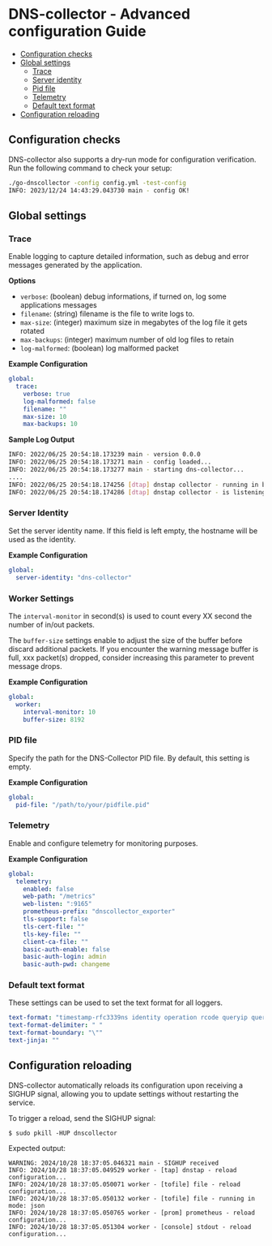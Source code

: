 # DNS-collector - Advanced configuration Guide

- [Configuration checks](#configuration-checks)
- [Global settings](#global-settings)
  - [Trace](#trace)
  - [Server identity](#server-identity)
  - [Pid file](#pid-file)
  - [Telemetry](#telemetry)
  - [Default text format](#default-text-format)
- [Configuration reloading](#configuration-reloading)

## Configuration checks

DNS-collector also supports a dry-run mode for configuration verification. Run the following command to check your setup:

```bash
./go-dnscollector -config config.yml -test-config
INFO: 2023/12/24 14:43:29.043730 main - config OK!
```

## Global settings

### Trace

Enable logging to capture detailed information, such as debug and error messages generated by the application.

**Options**

- `verbose`: (boolean) debug informations, if turned on, log some applications messages
- `filename`: (string) filename is the file to write logs to.
- `max-size`: (integer) maximum size in megabytes of the log file it gets rotated
- `max-backups`: (integer) maximum number of old log files to retain
- `log-malformed`: (boolean) log malformed packet

**Example Configuration**

```yaml
global:
  trace:
    verbose: true
    log-malformed: false
    filename: ""
    max-size: 10
    max-backups: 10
```

**Sample Log Output**

```bash
INFO: 2022/06/25 20:54:18.173239 main - version 0.0.0
INFO: 2022/06/25 20:54:18.173271 main - config loaded...
INFO: 2022/06/25 20:54:18.173277 main - starting dns-collector...
....
INFO: 2022/06/25 20:54:18.174256 [dtap] dnstap collector - running in background...
INFO: 2022/06/25 20:54:18.174286 [dtap] dnstap collector - is listening on [::]:6000
```

### Server Identity

Set the server identity name. If this field is left empty, the hostname will be used as the identity.

**Example Configuration**

```yaml
global:
  server-identity: "dns-collector"
```

### Worker Settings

The `interval-monitor` in second(s) is used to count every XX second the number of in/out packets.

The `buffer-size` settings enable to adjust the size of the buffer before discard additional packets. If you encounter the warning message buffer is full, xxx packet(s) dropped, consider increasing this parameter to prevent message drops.
  
**Example Configuration**

```yaml
global:
  worker:
    interval-monitor: 10
    buffer-size: 8192
```

### PID file

Specify the path for the DNS-Collector PID file. By default, this setting is empty.

**Example Configuration**

```yaml
global:
  pid-file: "/path/to/your/pidfile.pid"
```

### Telemetry

Enable and configure telemetry for monitoring purposes.

**Example Configuration**

```yaml
global:
  telemetry:
    enabled: false
    web-path: "/metrics"
    web-listen: ":9165"
    prometheus-prefix: "dnscollector_exporter"
    tls-support: false
    tls-cert-file: ""
    tls-key-file: ""
    client-ca-file: ""
    basic-auth-enable: false
    basic-auth-login: admin
    basic-auth-pwd: changeme
```


### Default text format

These settings can be used to set the text format for all loggers.

```yaml
text-format: "timestamp-rfc3339ns identity operation rcode queryip queryport family protocol length-unit qname qtype latency"
text-format-delimiter: " "
text-format-boundary: "\""
text-jinja: ""
```

## Configuration reloading

DNS-collector automatically reloads its configuration upon receiving a SIGHUP signal, allowing you to update settings without restarting the service.

To trigger a reload, send the SIGHUP signal:

```
$ sudo pkill -HUP dnscollector
```

Expected output:

```
WARNING: 2024/10/28 18:37:05.046321 main - SIGHUP received
INFO: 2024/10/28 18:37:05.049529 worker - [tap] dnstap - reload configuration...
INFO: 2024/10/28 18:37:05.050071 worker - [tofile] file - reload configuration...
INFO: 2024/10/28 18:37:05.050132 worker - [tofile] file - running in mode: json
INFO: 2024/10/28 18:37:05.050765 worker - [prom] prometheus - reload configuration...
INFO: 2024/10/28 18:37:05.051304 worker - [console] stdout - reload configuration...
```